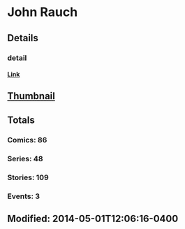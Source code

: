 # John  Rauch 
## Details
### detail
#### [Link](http://marvel.com/comics/creators/10783/john_rauch?utm_campaign=apiRef&utm_source=225578a89fc76f3d20fbffda5d17a88d)
## [Thumbnail](http://i.annihil.us/u/prod/marvel/i/mg/b/40/image_not_available.jpg)
## Totals
### Comics: 86
### Series: 48
### Stories: 109
### Events: 3
## Modified: 2014-05-01T12:06:16-0400